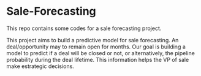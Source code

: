 # Sale-Forecasting
This repo contains some codes for a sale forecasting project. 

This project aims to build a predictive model for sale forecasting. An deal/opportunity may to remain open for months. Our goal is building a model to predict if a deal will be closed or not, or alternatively, the pipeline probability during the deal lifetime. This information helps the  VP of sale make estrategic decisions.
